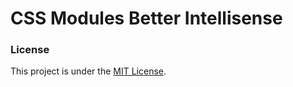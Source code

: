 # CSS Modules Better Intellisense

### License

This project is under the [MIT License](https://github.com/Limeoats/css-modules-better-intellisense/blob/main/LICENSE.md).
